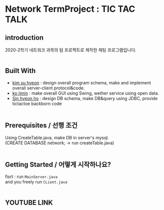 # Network TermProject : TIC TAC TALK

## introduction
2020-2학기 네트워크 과목의 텀 프로젝트로 제작한 채팅 프로그램입니다.
<br><br>

## Built With
* [kim su hyeon](@catsaveearth) : design overall program schema, make and implement overall server-client protocol&code.
* [ko jimin](@) : make overall GUI using Swing, wether service using open data.
* [Sin hyeon ho](@) : design DB schema, make DB&query using JDBC, provide tictactoe backborn code 
<br><br>

## Prerequisites / 선행 조건
Using CreateTable.java, make DB in server's mysql.<br>
(CREATE DATABASE network; -> run createTable.java)
<br><br>

## Getting Started / 어떻게 시작하나요?
fisrt : run `MainServer.java`<br>
and you freely run `CLient.java`
<br><br>

## YOUTUBE LINK
